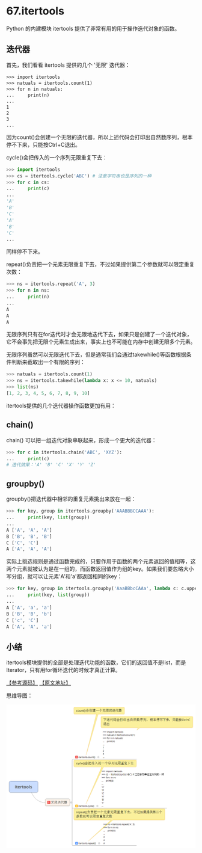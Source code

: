 # 67.itertools

Python 的内建模块 itertools 提供了非常有用的用于操作迭代对象的函数。

## 迭代器

首先，我们看看 itertools 提供的几个 '无限' 迭代器：

````pyhton
>>> import itertools
>>> natuals = itertools.count(1)
>>> for n in natuals:
...     print(n)
...
1
2
3
...
````

因为count()会创建一个无限的迭代器，所以上述代码会打印出自然数序列，根本停不下来，只能按Ctrl+C退出。

cycle()会把传入的一个序列无限重复下去：

````python
>>> import itertools
>>> cs = itertools.cycle('ABC') # 注意字符串也是序列的一种
>>> for c in cs:
...     print(c)
...
'A'
'B'
'C'
'A'
'B'
'C'
...
````

同样停不下来。

repeat()负责把一个元素无限重复下去，不过如果提供第二个参数就可以限定重复次数：

````python
>>> ns = itertools.repeat('A', 3)
>>> for n in ns:
...     print(n)
...
A
A
A
````

无限序列只有在for迭代时才会无限地迭代下去，如果只是创建了一个迭代对象，它不会事先把无限个元素生成出来，事实上也不可能在内存中创建无限多个元素。

无限序列虽然可以无限迭代下去，但是通常我们会通过takewhile()等函数根据条件判断来截取出一个有限的序列：

````python
>>> natuals = itertools.count(1)
>>> ns = itertools.takewhile(lambda x: x <= 10, natuals)
>>> list(ns)
[1, 2, 3, 4, 5, 6, 7, 8, 9, 10]
````

itertools提供的几个迭代器操作函数更加有用：

## chain()

chain() 可以把一组迭代对象串联起来，形成一个更大的迭代器：

````python
>>> for c in itertools.chain('ABC', 'XYZ'):
...     print(c)
# 迭代效果：'A' 'B' 'C' 'X' 'Y' 'Z'
````

## groupby()

groupby()把迭代器中相邻的重复元素挑出来放在一起：

````python
>>> for key, group in itertools.groupby('AAABBBCCAAA'):
...     print(key, list(group))
...
A ['A', 'A', 'A']
B ['B', 'B', 'B']
C ['C', 'C']
A ['A', 'A', 'A']
````

实际上挑选规则是通过函数完成的，只要作用于函数的两个元素返回的值相等，这两个元素就被认为是在一组的，而函数返回值作为组的key。如果我们要忽略大小写分组，就可以让元素'A'和'a'都返回相同的key：

````python
>>> for key, group in itertools.groupby('AaaBBbcCAAa', lambda c: c.upper()):
...     print(key, list(group))
...
A ['A', 'a', 'a']
B ['B', 'B', 'b']
C ['c', 'C']
A ['A', 'A', 'a']
````

## 小结

itertools模块提供的全部是处理迭代功能的函数，它们的返回值不是list，而是Iterator，只有用for循环迭代的时候才真正计算。

[【参考源码】](https://github.com/michaelliao/learn-python3/blob/master/samples/commonlib/use_itertools.py) [【原文地址】](https://www.liaoxuefeng.com/wiki/0014316089557264a6b348958f449949df42a6d3a2e542c000/00143200162233153835cfdd1a541a18ddc15059e3ddeec000)

思维导图：

![itertools](../images/itertools.png)
